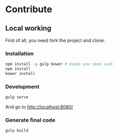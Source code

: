 # Contribute

## Local working

First of all, you need fork the project and clone.

### Installation

```bash
npm install -g gulp bower # maybe you need sudo
npm install
bower install
```

### Development

```bash
gulp serve
```

And go to <http://localhost:8080/>

### Generate final code

```bash
gulp build
```
